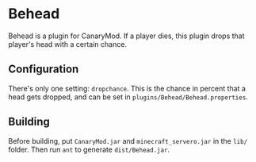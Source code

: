 Behead
======

Behead is a plugin for CanaryMod. If a player dies, this plugin drops that
player's head with a certain chance.

Configuration
-------------

There's only one setting: `dropchance`. This is the chance in percent that a
head gets dropped, and can be set in `plugins/Behead/Behead.properties`.

Building
--------

Before building, put `CanaryMod.jar` and `minecraft_servero.jar` in the `lib/`
folder. Then run `ant` to generate `dist/Behead.jar`.
